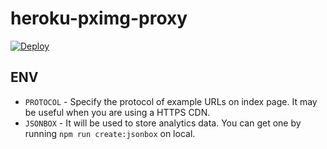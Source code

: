 # heroku-pximg-proxy

[![Deploy](https://www.herokucdn.com/deploy/button.svg)](https://heroku.com/deploy)

## ENV

- `PROTOCOL` - Specify the protocol of example URLs on index page. It may be useful when you are using a HTTPS CDN.
- `JSONBOX` - It will be used to store analytics data. You can get one by running `npm run create:jsonbox` on local.
